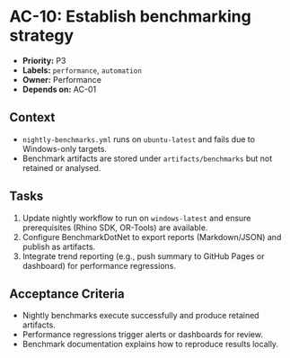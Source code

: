 # AC-10: Establish benchmarking strategy

- **Priority:** P3
- **Labels:** `performance`, `automation`
- **Owner:** Performance
- **Depends on:** AC-01

## Context

* `nightly-benchmarks.yml` runs on `ubuntu-latest` and fails due to Windows-only targets.
* Benchmark artifacts are stored under `artifacts/benchmarks` but not retained or analysed.

## Tasks

1. Update nightly workflow to run on `windows-latest` and ensure prerequisites (Rhino SDK, OR-Tools) are available.
2. Configure BenchmarkDotNet to export reports (Markdown/JSON) and publish as artifacts.
3. Integrate trend reporting (e.g., push summary to GitHub Pages or dashboard) for performance regressions.

## Acceptance Criteria

- Nightly benchmarks execute successfully and produce retained artifacts.
- Performance regressions trigger alerts or dashboards for review.
- Benchmark documentation explains how to reproduce results locally.

